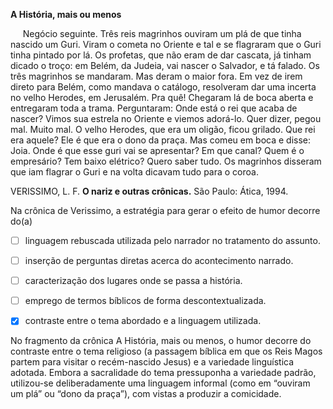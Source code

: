 

**A História, mais ou menos**

     Negócio seguinte. Três reis magrinhos ouviram um plá de que tinha nascido um Guri. Viram o cometa no Oriente e tal e se flagraram que o Guri tinha pintado por lá. Os profetas, que não eram de dar cascata, já tinham dicado o troço: em Belém, da Judeia, vai nascer o Salvador, e tá falado. Os três magrinhos se mandaram. Mas deram o maior fora. Em vez de irem direto para Belém, como mandava o catálogo, resolveram dar uma incerta no velho Herodes, em Jerusalém. Pra quê! Chegaram lá de boca aberta e entregaram toda a trama. Perguntaram: Onde está o rei que acaba de nascer? Vimos sua estrela no Oriente e viemos adorá-lo. Quer dizer, pegou mal. Muito mal. O velho Herodes, que era um oligão, ficou grilado. Que rei era aquele? Ele é que era o dono da praça. Mas comeu em boca e disse: Joia. Onde é que esse guri vai se apresentar? Em que canal? Quem é o empresário? Tem baixo elétrico? Quero saber tudo. Os magrinhos disseram que iam flagrar o Guri e na volta dicavam tudo para o coroa.

VERISSIMO, L. F. **O nariz e outras crônicas.** São Paulo: Ática, 1994.

Na crônica de Verissimo, a estratégia para gerar o efeito de humor decorre do(a)



- [ ] linguagem rebuscada utilizada pelo narrador no tratamento do assunto.
- [ ] inserção de perguntas diretas acerca do acontecimento narrado.
- [ ] caracterização dos lugares onde se passa a história.
- [ ] emprego de termos bíblicos de forma descontextualizada.
- [x] contraste entre o tema abordado e a linguagem utilizada.


No fragmento da crônica A História, mais ou menos, o humor decorre do contraste entre o tema religioso (a passagem bíblica em que os Reis Magos partem para visitar o recém-nascido Jesus) e a variedade linguística adotada. Embora a sacralidade do tema pressuponha a variedade padrão, utilizou-se deliberadamente uma linguagem informal (como em “ouviram um plá” ou “dono da praça”), com vistas a produzir a comicidade.

        